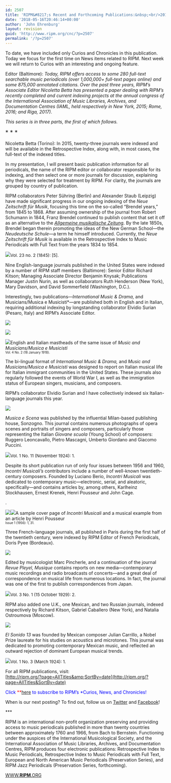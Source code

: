 ```yaml
---
id: 2507
title: 'RIPM&#8217;s Recent and Forthcoming Publications:&nbsp;<br/>2015-2017 (Part I)'
date: '2018-05-16T20:46:14+00:00'
author: 'John Ehrenburg'
layout: revision
guid: 'http://www.ripm.org/cnc/?p=2507'
permalink: '/?p=2507'
---
```


To date, we have included only Curios and Chronicles in this publication. Today we focus for the first time on News items related to RIPM. Next week we will return to Curios with an interesting and ongoing feature.

Editor (Baltimore): *Today, RIPM offers access to some 280 full-text searchable music periodicals (over 1,000,000+ full-text pages online) and some 875,000 annotated citations. Over the past three years, RIPM’s Associate Editor Nicoletta Betta has presented a paper dealing with RIPM’s recently completed and current indexing projects at the annual congress of the International Association of Music Libraries, Archives, and Documentation Centres (IAML, held respectively in New York, 2015; Rome, 2016; and Riga, 2017).*

*This series is in three parts, the first of which follows.*

<span style="font-size: 14pt;">\* \* \*</span>

Nicoletta Betta (Torino): In 2015, twenty-three journals were indexed and will be available in the Retrospective Index, along with, in most cases, the full-text of the indexed titles.

In my presentation, I will present basic publication information for all periodicals, the name of the RIPM editor or collaborator responsible for its indexing, and then select one or more journals for discussion, explaining why they were selected for treatment by RIPM. For clarity, the journals are grouped by country of publication.

RIPM collaborators Peter Sühring (Berlin) and Alexander Staub (Leipzig) have made significant progress in our ongoing indexing of the *Neue Zeitschrift für Musik*, focusing this time on the so-called “Brendel years,” from 1845 to 1868. After assuming ownership of the journal from Robert Schumann in 1844, Franz Brendel continued to publish content that set it off as an alternative to the [*Allgemeine musikalische Zeitung*](https://ripm.org/?page=JournalInfo&ABB=ALZ). By the late 1850s, Brendel began therein promoting the ideas of the New German School—the *Neudeutsche Schule*—a term he himself introduced. Currently, the *Neue Zeitschrift für Musik* is available in the Retrospective Index to Music Periodicals with Full Text from the years 1834 to 1854.

![](http://www.ripm.org/cnc/wp-content/uploads/2018/03/1-IAML-2015.jpg)<span style="font-size: 10pt;">Vol. 23 no. 2 (1845): \[5\].</span>

Nine English-language journals published in the United States were indexed by a number of RIPM staff members (Baltimore): Senior Editor Richard Kitson; Managing Associate Director Benjamin Knysak; Publications Manager Justin Nurin, as well as collaborators Ruth Henderson (New York), Mary Davidson, and David Sommerfield (Washington, D.C.).

Interestingly, two publications—*International Music &amp; Drama,* and Musicians/Musica e Musicisti*—are published both in English and in Italian, requiring additional indexing by longstanding collaborator Elvidio Surian (Pesaro, Italy) and RIPM’s Associate Editor.

![](http://www.ripm.org/cnc/wp-content/uploads/2018/03/1.2-IAML-2015-final-final.jpg)

![](http://www.ripm.org/cnc/wp-content/uploads/2018/03/3.2-IAMl-2015.jpg)

![](http://www.ripm.org/cnc/wp-content/uploads/2018/03/4.2-IAML-2015.jpg)English and Italian mastheads of the same issue of *Music and Musicians/Musica e Musicisti*  
<span style="font-size: 70%;">Vol. 4 No. 2 (18 January 1918).</span>

The bi-lingual format of *International Music &amp; Drama,* and *Music and Musicians/Musica e Musicisti* was designed to report on Italian musical life for Italian immigrant communities in the United States. These journals also regularly followed the events of World War I, as well as the immigration status of European singers, musicians, and composers.

RIPM’s collaborator Elvidio Surian and I have collectively indexed six Italian-language journals this year.

![](http://www.ripm.org/cnc/wp-content/uploads/2018/03/2-IAML-2015-final-final.jpg)

*Musica e Scena* was published by the influential Milan-based publishing house, Sonzogno. This journal contains numerous photographs of opera scenes and portraits of singers and composers, particularly those representing the Italian *Giovane scuola* (Young School) of composers: Ruggero Leoncavallo, Pietro Mascagni, Umberto Giordano and Giacomo Puccini.

![](http://www.ripm.org/cnc/wp-content/uploads/2018/03/6-IAML-2015.jpg)<span style="font-size: 10pt;">Vol. 1 No. 11 (November 1924): 1.</span>

Despite its short publication run of only four issues between 1956 and 1960, *Incontri Musicali’s* contributors include a number of well-known twentieth-century composers. Founded by Luciano Berio, *Incontri Musicali* was dedicated to contemporary music—electronic, serial, and aleatoric, specifically—and contains articles by, among others, Karlheinz Stockhausen, Ernest Krenek, Henri Pousseur and John Cage.

.

![](http://www.ripm.org/cnc/wp-content/uploads/2018/03/7-IAMl-2015.jpg)![](http://www.ripm.org/cnc/wp-content/uploads/2018/03/8-IAML-2017.jpg)A sample cover page of *Incontri Musicali* and a musical example from an article by Henri Pousseur  
<span style="font-size: 70%;">Issue 1 (1956): 1, 31.</span>

Three French-language journals, all published in Paris during the first half of the twentieth century, were indexed by RIPM Editor of French Periodicals, Doris Pyee (Bordeaux).

![](http://www.ripm.org/cnc/wp-content/uploads/2018/03/3-IAML-2015-final-final.jpg)

Edited by musicologist Marc Pincherle, and a continuation of the journal *Revue Pleyel, Musique* contains reports on new media—contemporary music recordings and radio broadcasts of concerts—and a great deal of correspondence on musical life from numerous locations. In fact, the journal was one of the first to publish correspondences from Japan.

![](http://www.ripm.org/cnc/wp-content/uploads/2018/03/10-IAML-2015.jpg)<span style="font-size: 10pt;">Vol. 3 No. 1 (15 October 1929): 2.</span>

RIPM also added one U.K., one Mexican, and two Russian journals, indexed respectively by Richard Kitson, Gabriel Caballero (New York), and Natalia Ostroumova (Moscow).

![](http://www.ripm.org/cnc/wp-content/uploads/2018/03/4-IAML-2015-final-final.jpg)

*El Sonido 13* was founded by Mexican composer Julian Carrillo, a Nobel Prize laureate for his studies on acoustics and microtones. This journal was dedicated to promoting contemporary Mexican music, and reflected an outward rejection of dominant European musical trends.

![](http://www.ripm.org/cnc/wp-content/uploads/2018/03/12-IAML-2015.jpg)<span style="font-size: 10pt;">Vol. 1 No. 3 (March 1924): 1.</span>

For all RIPM publications, visit:  
[http://ripm.org/?page=AllTitles&amp;SortBy=date](http://ripm.org/?page=AllTitles&SortBy=date)

<span style="color: #0000ff;">Click <span style="color: #ff0000;">**[here](http://ripm.org/?page=cncsubscribe) </span>to subscribe to RIPM’s *Curios, News, and Chronicles! </span>

When is our next posting? To find out, follow us on [Twitter](https://twitter.com/RIPMCenter) and [Facebook](https://www.facebook.com/RIPMCenter/)!

\*\*\*

RIPM is an international non-profit organization preserving and providing access to music periodicals published in more than twenty countries between approximately 1760 and 1966, from Bach to Bernstein. Functioning under the auspices of the International Musicological Society, and the International Association of Music Libraries, Archives, and Documentation Centres, RIPM produces four electronic publications: Retrospective Index to Music Periodicals, Retrospective Index to Music Periodicals with Full Text, European and North American Music Periodicals (Preservation Series), and RIPM Jazz Periodicals (Preservation Series, forthcoming).

[WWW.**RIPM**.ORG](http://cts.vresp.com/c/?RIPMConsortiumLtd./606886bac9/3fdca83fa7/d715bbc74f)